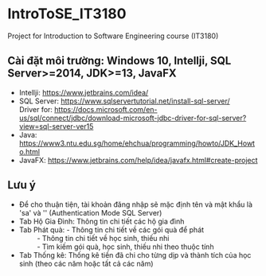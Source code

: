 # IntroToSE_IT3180
Project for Introduction to Software Engineering course (IT3180)

## Cài đặt môi trường: Windows 10, Intellji, SQL Server>=2014, JDK>=13, JavaFX 
* Intellji: https://www.jetbrains.com/idea/
* SQL Server: https://www.sqlservertutorial.net/install-sql-server/ \
  Driver for: https://docs.microsoft.com/en-us/sql/connect/jdbc/download-microsoft-jdbc-driver-for-sql-server?view=sql-server-ver15
* Java: https://www3.ntu.edu.sg/home/ehchua/programming/howto/JDK_Howto.html
* JavaFX: https://www.jetbrains.com/help/idea/javafx.html#create-project

## Lưu ý
* Để cho thuận tiện, tài khoản đăng nhập sẽ mặc định tên và mật khẩu là 'sa' và '' (Authentication Mode SQL Server)
* Tab Hộ Gia Đình: Thông tin chi tiết các hộ gia đình
* Tab Phát quà: 
                - Thông tin chi tiết về các gói quà để phát \
                &nbsp;&nbsp;&nbsp;&nbsp;&nbsp;&nbsp;&nbsp;&nbsp;&nbsp;- Thông tin chi tiết về học sinh, thiếu nhi \
                &nbsp;&nbsp;&nbsp;&nbsp;&nbsp;&nbsp;&nbsp;&nbsp;&nbsp;- Tìm kiếm gói quà, học sinh, thiếu nhi theo thuộc tính
* Tab Thống kê:    Thống kê tiền đã chi cho từng dịp và thành tích của học sinh (theo các năm hoặc tất cả các năm)

